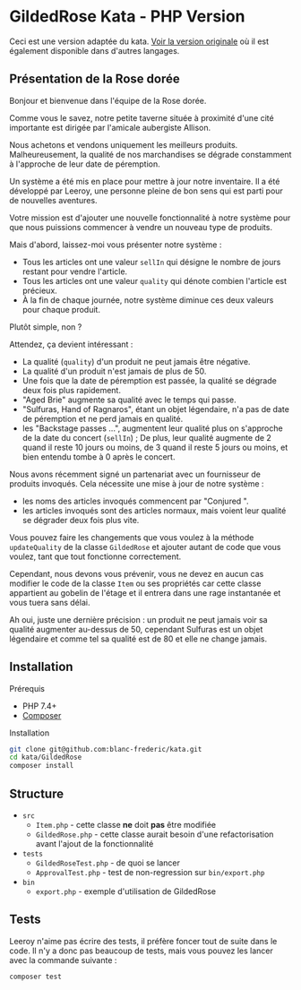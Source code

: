 GildedRose Kata - PHP Version
=============================

Ceci est une version adaptée du kata. [Voir la version originale](https://github.com/emilybache/GildedRose-Refactoring-Kata) où il est également disponible dans d'autres langages.

Présentation de la Rose dorée
-----------------------------

Bonjour et bienvenue dans l'équipe de la Rose dorée.

Comme vous le savez, notre petite taverne située à proximité d'une cité importante est dirigée par l'amicale aubergiste Allison.

Nous achetons et vendons uniquement les meilleurs produits.
Malheureusement, la qualité de nos marchandises se dégrade constamment à l'approche de leur date de péremption.

Un système a été mis en place pour mettre à jour notre inventaire.
Il a été développé par Leeroy, une personne pleine de bon sens qui est parti pour de nouvelles aventures.

Votre mission est d'ajouter une nouvelle fonctionnalité à notre système pour que nous puissions commencer à vendre un nouveau type de produits.

Mais d'abord, laissez-moi vous présenter notre système :

- Tous les articles ont une valeur `sellIn` qui désigne le nombre de jours restant pour vendre l'article.
- Tous les articles ont une valeur `quality` qui dénote combien l'article est précieux.
- À la fin de chaque journée, notre système diminue ces deux valeurs pour chaque produit.

Plutôt simple, non ?

Attendez, ça devient intéressant :

- La qualité (`quality`) d'un produit ne peut jamais être négative.
- La qualité d'un produit n'est jamais de plus de 50.
- Une fois que la date de péremption est passée, la qualité se dégrade deux fois plus rapidement.
- "Aged Brie" augmente sa qualité avec le temps qui passe.
- "Sulfuras, Hand of Ragnaros", étant un objet légendaire, n'a pas de date de péremption et ne perd jamais en qualité.
- les "Backstage passes ...", augmentent leur qualité plus on s'approche de la date du concert (`sellIn`) ; De plus, leur qualité augmente de 2 quand il reste 10 jours ou moins, de 3 quand il reste 5 jours ou moins, et bien entendu tombe à 0 après le concert.

Nous avons récemment signé un partenariat avec un fournisseur de produits invoqués.
Cela nécessite une mise à jour de notre système :

- les noms des articles invoqués commencent par "Conjured ".
- les articles invoqués sont des articles normaux, mais voient leur qualité se dégrader deux fois plus vite.

Vous pouvez faire les changements que vous voulez à la méthode `updateQuality` de la classe `GildedRose` et ajouter autant de code que vous voulez, tant que tout fonctionne correctement.

Cependant, nous devons vous prévenir, vous ne devez en aucun cas modifier le code de la classe `Item` ou ses propriétés car cette classe appartient au gobelin de l'étage et il entrera dans une rage instantanée et vous tuera sans délai.

Ah oui, juste une dernière précision : un produit ne peut jamais voir sa qualité augmenter au-dessus de 50, cependant Sulfuras est un objet légendaire et comme tel sa qualité est de 80 et elle ne change jamais.

Installation
------------

Prérequis

- PHP 7.4+
- [Composer](https://getcomposer.org)

Installation

```bash
git clone git@github.com:blanc-frederic/kata.git
cd kata/GildedRose
composer install
```

Structure
---------

- `src`
  - `Item.php` - cette classe **ne** doit **pas** être modifiée
  - `GildedRose.php` - cette classe aurait besoin d'une refactorisation avant  l'ajout de la fonctionnalité
- `tests`
  - `GildedRoseTest.php` - de quoi se lancer
  - `ApprovalTest.php` - test de non-regression sur `bin/export.php`
- `bin`
  - `export.php` - exemple d'utilisation de GildedRose

Tests
-----

Leeroy n'aime pas écrire des tests, il préfère foncer tout de suite dans le code. Il n'y a donc pas beaucoup de tests, mais vous pouvez les lancer avec la commande suivante :

```bash
composer test
```
